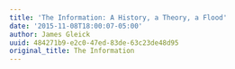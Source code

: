 ```yaml
---
title: 'The Information: A History, a Theory, a Flood'
date: '2015-11-08T18:00:07-05:00'
author: James Gleick
uuid: 484271b9-e2c0-47ed-83de-63c23de48d95
original_title: The Information
---
```


